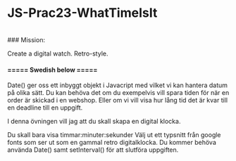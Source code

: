# JS-Prac23-WhatTimeIsIt
<br>
### Mission: 
<p> Create a digital watch. Retro-style. 
<br>

#### ===== Swedish below =====
<p>Date() ger oss ett inbyggt objekt i Javacript med vilket vi kan hantera datum på olika sätt. Du kan behöva det om du exempelvis vill spara tiden för när en order är skickad i en webshop. Eller om vi vill visa hur lång tid det är kvar till en deadline till en uppgift.

I denna övningen vill jag att du skall skapa en digital klocka.

Du skall bara visa timmar:minuter:sekunder Välj ut ett typsnitt från google fonts som ser ut som en gammal retro digitalklocka. Du kommer behöva använda Date() samt setInterval() för att slutföra uppgiften.
